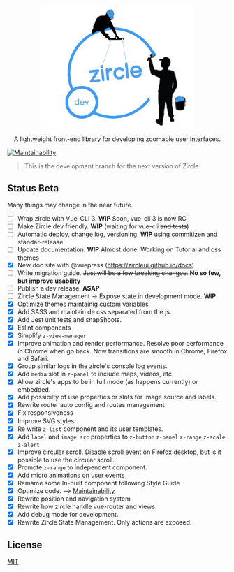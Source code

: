 <p align="center">
  <a href="http://zircle.io">
    <img src="docs/_images/zircle-dev.png" width="350">
  </a>
</p>

<p align="center">
  A lightweight front-end library for developing zoomable user interfaces.
</p>

[![Maintainability](https://api.codeclimate.com/v1/badges/bfcc880f5084f9e828ed/maintainability)](https://codeclimate.com/github/zircleUI/zircleUI/maintainability)

> This is the development branch for the next version of Zircle

## Status Beta
Many things may change in the near future. 
- [ ] Wrap zircle with Vue-CLI 3. **WIP** Soon, vue-cli 3 is now RC
- [ ] Make Zircle dev friendly. **WIP** (waiting for vue-cli ~~and tests~~)
- [ ] Automatic deploy, change log, versioning. **WIP** using commitizen and standar-release
- [ ] Update documentation. **WIP** Almost done. Working on Tutorial and css themes 
- [X] New doc site with @vuepress (https://zircleui.github.io/docs)
- [ ] Write migration guide. ~~Just will be a few breaking changes.~~ **No so few, but improve usability**
- [ ] Publish a dev release. **ASAP**
- [ ] Zircle State Management -> Expose state in development mode. **WIP**
- [X] Optimize themes maintainig custom variables
- [X] Add SASS and maintain de css separated from the js.
- [X] Add Jest unit tests and snapShoots.
- [X] Eslint components
- [X] Simplify `z-view-manager`
- [X] Improve animation and render performance. Resolve poor performance in Chrome when go back. Now transitions are smooth in Chrome, Firefox and Safari.
- [X] Group similar logs in the zircle's console log events.
- [X] Add `media` slot in `z-panel` to include maps, videos, etc. 
- [X] Allow zircle's apps to be in full mode (as happens currently) or embedded.
- [X] Add possibilty of use properties or slots for image source and labels.
- [X] Rewrite router auto config and routes management
- [X] Fix responsiveness
- [X] Improve SVG styles
- [X] Re write `z-list` component and its user templates.
- [X] Add `label` and `image src` properties to `z-button` `z-panel` `z-range` `z-scale` `z-alert` 
- [X] Improve circular scroll. Disable scroll event on Firefox desktop, but is it possible to use the circular scroll.
- [X] Promote `z-range` to independent component.
- [X] Add micro animations on user events
- [X] Remame some In-built component following Style Guide
- [X] Optimize code. --> [Maintainability](https://codeclimate.com/github/zircleUI/zircleUI/maintainability)
- [X] Rewrite position and navigation system
- [X] Rewrite how zircle handle vue-router and views.
- [X] Add debug mode for development.
- [X] Rewrite Zircle State Management. Only actions are exposed.

## License
[MIT](http://opensource.org/licenses/MIT)
